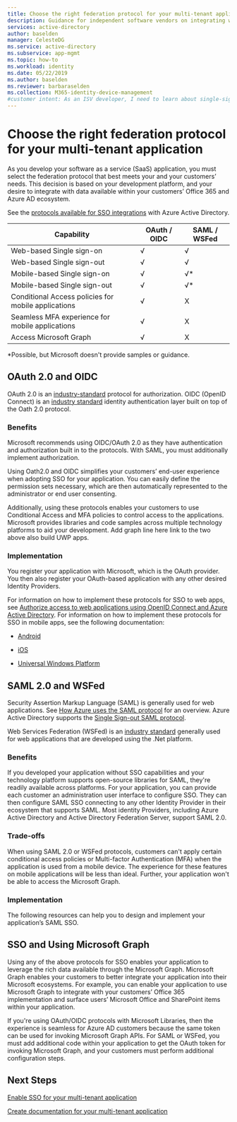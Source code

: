 ```yaml
---
title: Choose the right federation protocol for your multi-tenant application
description: Guidance for independent software vendors on integrating with Azure Active Directory
services: active-directory
author: baselden
manager: CelesteDG
ms.service: active-directory
ms.subservice: app-mgmt
ms.topic: how-to
ms.workload: identity
ms.date: 05/22/2019
ms.author: baselden
ms.reviewer: barbaraselden
ms.collection: M365-identity-device-management
#customer intent: As an ISV developer, I need to learn about single-sign on (SSO) so I can create a multi-tenant SaaS app
---
```


# Choose the right federation protocol for your multi-tenant application

As you develop your software as a service (SaaS) application, you must select the federation protocol that best meets your and your customers’ needs. This decision is based on your development platform, and your desire to integrate with data available within your customers’ Office 365 and Azure AD ecosystem.

See the [protocols available for SSO integrations](https://docs.microsoft.com/en-us/azure/active-directory/manage-apps/what-is-single-sign-on) with Azure Active Directory.

| Capability| OAuth / OIDC| SAML / WSFed |
| - |-|-|
| Web-based Single sign-on| √| √ |
| Web-based Single sign-out| √| √ |
| Mobile-based Single sign-on| √| √* |
| Mobile-based Single sign-out| √| √* |
| Conditional Access policies for mobile applications| √| X |
| Seamless MFA experience for mobile applications| √| X |
| Access Microsoft Graph| √| X |

*Possible, but Microsoft doesn't provide samples or guidance.

## OAuth 2.0 and OIDC

OAuth 2.0 is an [industry-standard](https://oauth.net/2/) protocol for authorization. OIDC (OpenID Connect) is an [industry standard](https://openid.net/connect/) identity authentication layer built on top of the Oath 2.0 protocol.

### Benefits

Microsoft recommends using OIDC/OAuth 2.0 as they have authentication and authorization built in to the protocols. With SAML, you must additionally implement authorization.

Using Oath2.0 and OIDC simplifies your customers’ end-user experience when adopting SSO for your application. You can easily define the permission sets necessary, which are then automatically represented to the administrator or end user consenting.

Additionally, using these protocols enables your customers to use Conditional Access and MFA policies to control access to the applications. Microsoft provides libraries and code samples across multiple technology platforms to aid your development. Add graph line here link to the two above also build UWP apps.

### Implementation

You register your application with Microsoft, which is the OAuth provider. You then also register your OAuth-based application with any other desired Identity Providers.

For information on how to implement these protocols for SSO to web apps, see [Authorize access to web applications using OpenID Connect and Azure Active Directory](https://docs.microsoft.com/azure/active-directory/develop/sample-v2-code). For information on how to implement these protocols for SSO in mobile apps, see the following documentation:

* [Android](https://docs.microsoft.com/en-us/azure/active-directory/develop/quickstart-v2-android)

* [iOS](https://docs.microsoft.com/en-us/azure/active-directory/develop/quickstart-v2-ios)

* [Universal Windows Platform](https://docs.microsoft.com/en-us/azure/active-directory/develop/quickstart-v2-uwp)

## SAML 2.0 and WSFed

Security Assertion Markup Language (SAML) is generally used for web applications. See [How Azure uses the SAML protocol](https://docs.microsoft.com/en-us/azure/active-directory/develop/active-directory-saml-protocol-reference) for an overview. Azure Active Directory supports the [Single Sign-out SAML protocol](https://docs.microsoft.com/en-us/azure/active-directory/develop/single-sign-out-saml-protocol).

Web Services Federation (WSFed) is an [industry standard](http://docs.oasis-open.org/wsfed/federation/v1.2/ws-federation.html) generally used for web applications that are developed using the .Net platform.

### Benefits

If you developed your application without SSO capabilities and your technology platform supports open-source libraries for SAML, they're readily available across platforms. For your application, you can provide each customer an administration user interface to configure SSO. They can then configure SAML SSO connecting to any other Identity Provider in their ecosystem that supports SAML. Most identity Providers, including Azure Active Directory and Active Directory Federation Server, support SAML 2.0.

### Trade-offs

When using SAML 2.0 or WSFed protocols, customers can't apply certain conditional access policies or Multi-factor Authentication (MFA) when the application is used from a mobile device. The experience for these features on mobile applications will be less than ideal. Further, your application won't be able to access the Microsoft Graph.

### Implementation

The following resources can help you to design and implement your application’s SAML SSO.

## SSO and Using Microsoft Graph

Using any of the above protocols for SSO enables your application to leverage the rich data available through the Microsoft Graph.  Microsoft Graph enables your customers to better integrate your application into their Microsoft ecosystems. For example, you can enable your application to use Microsoft Graph to integrate with your customers’ Office 365 implementation and surface users’ Microsoft Office and SharePoint items within your application.

If you're using OAuth/OIDC protocols with Microsoft Libraries, then the experience is seamless for Azure AD customers because the same token can be used for invoking Microsoft Graph APIs. For SAML or WSFed, you must add additional code within your application to get the OAuth token for invoking Microsoft Graph, and your customers must perform additional configuration steps.

## Next Steps
[Enable SSO for your multi-tenant application](\manage-apps\isv-sso-content.md)

[Create documentation for your multi-tenant application](\manage-apps\isv-create-sso-documentation.md)
